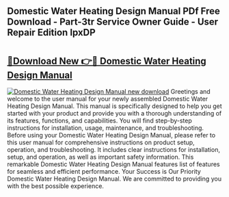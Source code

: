 ## Domestic Water Heating Design Manual PDf Free Download - Part-3tr Service Owner Guide - User Repair Edition IpxDP

# <h2><a href="http://bc28800.oget.top/?id=Domestic+Water+Heating+Design+Manual">🔗Download New 👉🔴 Domestic Water Heating Design Manual</a></h2>

[![Domestic Water Heating Design Manual new download](https://i.imgur.com/5g1atiW.png)](http://bc28800.oget.top/?id=Domestic+Water+Heating+Design+Manual)
Greetings and welcome to the user manual for your newly assembled Domestic Water Heating Design Manual. This manual is specifically designed to help you get started with your product and provide you with a thorough understanding of its features, functions, and capabilities. You will find step-by-step instructions for installation, usage, maintenance, and troubleshooting. Before using your Domestic Water Heating Design Manual, please refer to this user manual for comprehensive instructions on product setup, operation, and troubleshooting. It includes clear instructions for installation, setup, and operation, as well as important safety information. This remarkable Domestic Water Heating Design Manual features list of features for seamless and efficient performance. Your Success is Our Priority Domestic Water Heating Design Manual. We are committed to providing you with the best possible experience.
